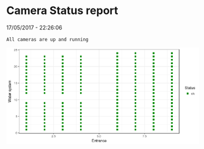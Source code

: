 Camera Status report
================
17/05/2017 - 22:26:06

    All cameras are up and running

![](camreport_files/figure-markdown_github/unnamed-chunk-2-1.png)
